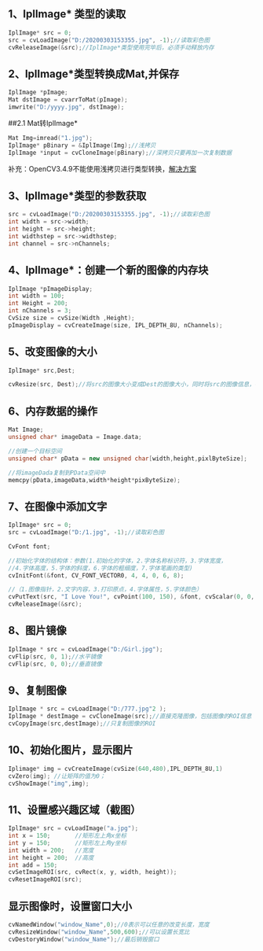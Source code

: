 ## 1、IplImage* 类型的读取
```cpp
IplImage* src = 0;
src = cvLoadImage("D:/20200303153355.jpg", -1);//读取彩色图
cvReleaseImage(&src);//IplImage*类型使用完毕后，必须手动释放内存
```

## 2、IplImage*类型转换成Mat,并保存
```cpp
IplImage *pImage;
Mat dstImage = cvarrToMat(pImage);
imwrite("D:/yyyy.jpg", dstImage);
```
##2.1 Mat转IplImage*
```cpp
Mat Img=imread("1.jpg");
IplImage* pBinary = &IplImage(Img);//浅拷贝
IplImage *input = cvCloneImage(pBinary);//深拷贝只要再加一次复制数据
```
补充：OpenCV3.4.9不能使用浅拷贝进行类型转换，[解决方案](https://blog.csdn.net/qq_43348528/article/details/104051519)
## 3、IplImage*类型的参数获取
```cpp
src = cvLoadImage("D:/20200303153355.jpg", -1);//读取彩色图
int width = src->width;
int height = src->height;
int widthstep = src->widthstep;
int channel = src->nChannels;
```
## 4、IplImage*：创建一个新的图像的内存块
```cpp
IplImage *pImageDisplay;
int width = 100;
int Height = 200;
int nChannels = 3;
CvSize size = cvSize(Width ,Height);
pImageDisplay = cvCreateImage(size, IPL_DEPTH_8U, nChannels);
```
## 5、改变图像的大小
```cpp
IplImage* src,Dest;

cvResize(src, Dest);//将src的图像大小变成Dest的图像大小，同时将src的图像信息，存储到Dest
```
## 6、内存数据的操作
```cpp
Mat Image;
unsigned char* imageData = Image.data;

//创建一个目标空间
unsigned char* pData = new unsigned char[width,height,pixlByteSize];

//将imageDada复制到PData空间中
memcpy(pData,imageData,width*height*pixByteSize);
```
## 7、在图像中添加文字
```cpp
IplImage* src = 0;
src = cvLoadImage("D:/1.jpg", -1);//读取彩色图

CvFont font;

//初始化字体的结构体：参数(1.初始化的字体，2.字体名称标识符，3.字体宽度，
//4.字体高度，5.字体的斜度，6.字体的粗细度，7.字体笔画的类型)
cvInitFont(&font, CV_FONT_VECTOR0, 4, 4, 0, 6, 8);

//（1.图像指针，2.文字内容，3.打印原点，4.字体属性，5.字体颜色）
cvPutText(src, "I Love You!", cvPoint(100, 150), &font, cvScalar(0, 0, 255, NULL));
cvReleaseImage(&src);
```
## 8、图片镜像
```cpp
IplImage * src = cvLoadImage("D:/Girl.jpg");
cvFlip(src, 0, 1);//水平镜像
cvFlip(src, 0, 0);//垂直镜像
```
## 9、复制图像
```cpp
IplImage * src = cvLoadImage("D:/777.jpg"2 );
IplImage * destImage = cvCloneImage(src);//直接克隆图像，包括图像的ROI信息
cvCopyImage(src,destImage);//只复制图像的ROI
```
## 10、初始化图片，显示图片
```cpp
Iplimage* img = cvCreateImage(cvSize(640,480),IPL_DEPTH_8U,1)
cvZero(img); //让矩阵的值为0；
cvShowImage("img",img);
```
## 11、设置感兴趣区域（截图）
```cpp
IplImage* src = cvLoadImage("a.jpg");
int x = 150;       //矩形左上角x坐标
int y = 150;       //矩形左上角y坐标
int width = 200;   //宽度
int height = 200;  //高度
int add = 150;
cvSetImageROI(src, cvRect(x, y, width, height));
cvResetImageROI(src);
```

## 显示图像时，设置窗口大小
```c
cvNamedWindow("window_Name",0);//0表示可以任意的改变长度，宽度
cvResizeWindow("window_Name",500,600);//可以设置长宽比
cvDestoryWindow("window_Name");//最后销毁窗口
```
